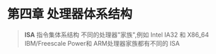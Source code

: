 # 第四章 处理器体系结构

> **ISA** 指令集体系结构 不同的处理器"家族",例如 Intel IA32 和 X86_64 IBM/Freescale Power和 ARM处理器家族都有不同的 ISA 
